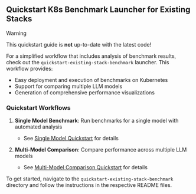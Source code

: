## Quickstart K8s Benchmark Launcher for Existing Stacks

> [!WARNING]
> This quickstart guide is **not** up-to-date with the latest code!

For a simplified workflow that includes analysis of benchmark results, check out the `quickstart-existing-stack-benchmark` launcher. This workflow provides:

- Easy deployment and execution of benchmarks on Kubernetes
- Support for comparing multiple LLM models
- Generation of comprehensive performance visualizations

### Quickstart Workflows

1. **Single Model Benchmark**: Run benchmarks for a single model with automated analysis
   - See [Single Model Quickstart](../quickstart-existing-stack-benchmark/README.md) for details

2. **Multi-Model Comparison**: Compare performance across multiple LLM models
   - See [Multi-Model Comparison Quickstart](../quickstart-existing-stack-benchmark/Compare-README.md) for details

To get started, navigate to the `quickstart-existing-stack-benchmark` directory and follow the instructions in the respective README files.